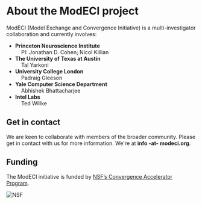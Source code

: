# About the ModECI project

ModECI (Model Exchange and Convergence Initiative) is a multi-investigator collaboration and currently involves:

- **Princeton Neuroscience Institute**
    <br/>&nbsp;&nbsp;&nbsp;&nbsp;PI: Jonathan D. Cohen; Nicol Killian
- **The University of Texas at Austin**
    <br/>&nbsp;&nbsp;&nbsp;&nbsp;Tal Yarkoni
- **University College London**
    <br/>&nbsp;&nbsp;&nbsp;&nbsp;Padraig Gleeson
- **Yale Computer Science Department**
    <br/>&nbsp;&nbsp;&nbsp;&nbsp;Abhishek Bhattacharjee
- **Intel Labs**
    <br/>&nbsp;&nbsp;&nbsp;&nbsp;Ted Willke


<h2>Get in contact</h2>

We are keen to collaborate with members of the broader community. Please get in contact with us for more information. We're at **info -at- modeci.org**.


<h2>Funding</h2>

The ModECI initiative is funded by [NSF’s Convergence Accelerator Program](https://www.nsf.gov/od/oia/convergence-accelerator/).

![NSF](https://www.nsf.gov/od/oia/convergence-accelerator/convergence_accelerator_BANNER_v07.jpg)
